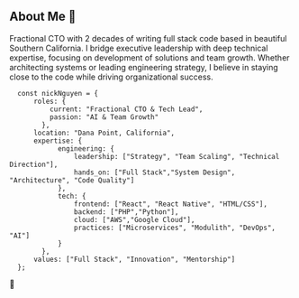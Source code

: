 ## About Me 🚀

Fractional CTO with 2 decades of writing full stack code based in beautiful Southern California. I bridge executive leadership with deep technical expertise, focusing on development of solutions and team growth. Whether architecting systems or leading engineering strategy, I believe in staying close to the code while driving organizational success.

```
  const nickNguyen = {
      roles: {
          current: "Fractional CTO & Tech Lead",
          passion: "AI & Team Growth"
        },
      location: "Dana Point, California",
      expertise: {
            engineering: {
                leadership: ["Strategy", "Team Scaling", "Technical Direction"],
                hands_on: ["Full Stack","System Design", "Architecture", "Code Quality"]
            },
            tech: {
                frontend: ["React", "React Native", "HTML/CSS"],
                backend: ["PHP","Python"],
                cloud: ["AWS","Google Cloud"],
                practices: ["Microservices", "Modulith", "DevOps", "AI"]
            }
        },
      values: ["Full Stack", "Innovation", "Mentorship"]
  };
```
 🎯





